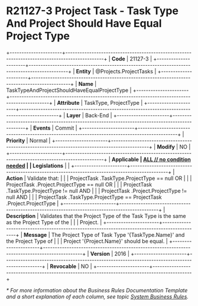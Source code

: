 ﻿---
erp.type: business-rule
erp.entity: Projects.ProjectTasks
---

# R21127-3 Project Task - Task Type And Project Should Have Equal Project Type 
+----------------------+----------------------------------------------------------------------------------------------+
| **Code**             | 21127-3                                                                                      |
+----------------------+----------------------------------------------------------------------------------------------+
| **Entity**           | @Projects.ProjectTasks                                                                       |
+----------------------+----------------------------------------------------------------------------------------------+
| **Name**             | TaskTypeAndProjectShouldHaveEqualProjectType                                                 |
+----------------------+----------------------------------------------------------------------------------------------+
| **Attribute**        | TaskType, ProjectType                                                                        |
+----------------------+----------------------------------------------------------------------------------------------+
| **Layer**            | Back-End                                                                                     |
+----------------------+----------------------------------------------------------------------------------------------+
| **Events**           | Commit                                                                                       |
+----------------------+----------------------------------------------------------------------------------------------+
| **Priority**         | Normal                                                                                       |
+----------------------+----------------------------------------------------------------------------------------------+
| **Modify**           | NO                                                                                           |
+----------------------+----------------------------------------------------------------------------------------------+
| **Applicable         | [ALL // no condition needed](xref:applicable-legislations)                                   |
| Legislations**       |                                                                                              |
+----------------------+----------------------------------------------------------------------------------------------+
| **Action**           | Validate that:                                                                               |
|                      | ProjectTask .TaskType.ProjectType == null OR                                                 |
|                      | ProjectTask .Project.ProjectType == null OR                                                  |
|                      | ProjectTask .TaskType.ProjectType != null AND                                                |
|                      | ProjectTask .Project.ProjectType != null AND                                                 |
|                      | ProjectTask .TaskType.ProjectType == ProjectTask .Project.ProjectType                        |
+----------------------+----------------------------------------------------------------------------------------------+
| **Description**      | Validates that the Project Type of the Task Type is the same as the Project Type of the      |
|                      | Project.                                                                                     |
+----------------------+----------------------------------------------------------------------------------------------+
| **Message**          | The Project Type of Task Type '{TaskType.Name}' and the Project Type of                      |
|                      | Project '{Project.Name}' should be equal.                                                    |
+----------------------+----------------------------------------------------------------------------------------------+
| **Version**          | 2016                                                                                         |
+----------------------+----------------------------------------------------------------------------------------------+
| **Revocable**        | NO                                                                                           |
+----------------------+----------------------------------------------------------------------------------------------+

*\* For more information about the Business Rules Documentation Template and a short explanation of each column, see
topic [System Business Rules](../templates/template-description-system-business-rules.md).*

